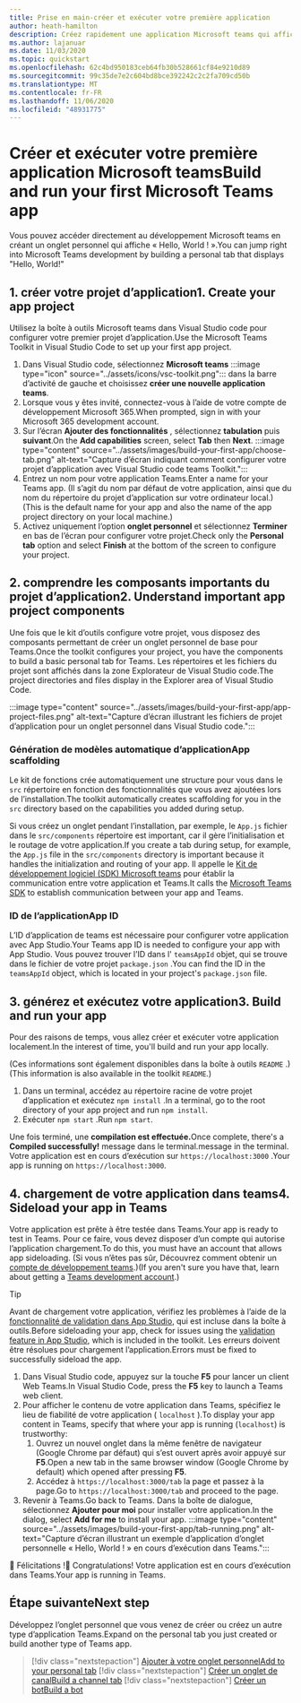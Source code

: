 ```yaml
---
title: Prise en main-créer et exécuter votre première application
author: heath-hamilton
description: Créez rapidement une application Microsoft teams qui affiche un « Hello, World ! ». message à l’aide de Microsoft teams Toolkit.
ms.author: lajanuar
ms.date: 11/03/2020
ms.topic: quickstart
ms.openlocfilehash: 62c4bd950183ceb64fb30b528661cf84e9210d89
ms.sourcegitcommit: 99c35de7e2c604bd8bce392242c2c2fa709cd50b
ms.translationtype: MT
ms.contentlocale: fr-FR
ms.lasthandoff: 11/06/2020
ms.locfileid: "48931775"
---
```

# <a name="build-and-run-your-first-microsoft-teams-app"></a><span data-ttu-id="1d8d5-104">Créer et exécuter votre première application Microsoft teams</span><span class="sxs-lookup"><span data-stu-id="1d8d5-104">Build and run your first Microsoft Teams app</span></span>

<span data-ttu-id="1d8d5-105">Vous pouvez accéder directement au développement Microsoft teams en créant un onglet personnel qui affiche « Hello, World ! ».</span><span class="sxs-lookup"><span data-stu-id="1d8d5-105">You can jump right into Microsoft Teams development by building a personal tab that displays "Hello, World!"</span></span>

## <a name="1-create-your-app-project"></a><span data-ttu-id="1d8d5-106">1. créer votre projet d’application</span><span class="sxs-lookup"><span data-stu-id="1d8d5-106">1. Create your app project</span></span>

<span data-ttu-id="1d8d5-107">Utilisez la boîte à outils Microsoft teams dans Visual Studio code pour configurer votre premier projet d’application.</span><span class="sxs-lookup"><span data-stu-id="1d8d5-107">Use the Microsoft Teams Toolkit in Visual Studio Code to set up your first app project.</span></span>

1. Dans Visual Studio code, sélectionnez **Microsoft teams** :::image type="icon" source="../assets/icons/vsc-toolkit.png"::: dans la barre d’activité de gauche et choisissez **créer une nouvelle application teams**.
1. <span data-ttu-id="1d8d5-109">Lorsque vous y êtes invité, connectez-vous à l’aide de votre compte de développement Microsoft 365.</span><span class="sxs-lookup"><span data-stu-id="1d8d5-109">When prompted, sign in with your Microsoft 365 development account.</span></span>
1. <span data-ttu-id="1d8d5-110">Sur l’écran **Ajouter des fonctionnalités** , sélectionnez **tabulation** puis **suivant**.</span><span class="sxs-lookup"><span data-stu-id="1d8d5-110">On the **Add capabilities** screen, select **Tab** then **Next**.</span></span>
:::image type="content" source="../assets/images/build-your-first-app/choose-tab.png" alt-text="Capture d’écran indiquant comment configurer votre projet d’application avec Visual Studio code teams Toolkit.":::
1. <span data-ttu-id="1d8d5-112">Entrez un nom pour votre application Teams.</span><span class="sxs-lookup"><span data-stu-id="1d8d5-112">Enter a name for your Teams app.</span></span> <span data-ttu-id="1d8d5-113">(Il s’agit du nom par défaut de votre application, ainsi que du nom du répertoire du projet d’application sur votre ordinateur local.)</span><span class="sxs-lookup"><span data-stu-id="1d8d5-113">(This is the default name for your app and also the name of the app project directory on your local machine.)</span></span>
1. <span data-ttu-id="1d8d5-114">Activez uniquement l’option **onglet personnel** et sélectionnez **Terminer** en bas de l’écran pour configurer votre projet.</span><span class="sxs-lookup"><span data-stu-id="1d8d5-114">Check only the **Personal tab** option and select **Finish** at the bottom of the screen to configure your project.</span></span>

## <a name="2-understand-important-app-project-components"></a><span data-ttu-id="1d8d5-115">2. comprendre les composants importants du projet d’application</span><span class="sxs-lookup"><span data-stu-id="1d8d5-115">2. Understand important app project components</span></span>

<span data-ttu-id="1d8d5-116">Une fois que le kit d’outils configure votre projet, vous disposez des composants permettant de créer un onglet personnel de base pour Teams.</span><span class="sxs-lookup"><span data-stu-id="1d8d5-116">Once the toolkit configures your project, you have the components to build a basic personal tab for Teams.</span></span> <span data-ttu-id="1d8d5-117">Les répertoires et les fichiers du projet sont affichés dans la zone Explorateur de Visual Studio code.</span><span class="sxs-lookup"><span data-stu-id="1d8d5-117">The project directories and files display in the Explorer area of Visual Studio Code.</span></span>

:::image type="content" source="../assets/images/build-your-first-app/app-project-files.png" alt-text="Capture d’écran illustrant les fichiers de projet d’application pour un onglet personnel dans Visual Studio code.":::

### <a name="app-scaffolding"></a><span data-ttu-id="1d8d5-119">Génération de modèles automatique d’application</span><span class="sxs-lookup"><span data-stu-id="1d8d5-119">App scaffolding</span></span>

<span data-ttu-id="1d8d5-120">Le kit de fonctions crée automatiquement une structure pour vous dans le `src` répertoire en fonction des fonctionnalités que vous avez ajoutées lors de l’installation.</span><span class="sxs-lookup"><span data-stu-id="1d8d5-120">The toolkit automatically creates scaffolding for you in the `src` directory based on the capabilities you added during setup.</span></span>

<span data-ttu-id="1d8d5-121">Si vous créez un onglet pendant l’installation, par exemple, le `App.js` fichier dans le `src/components` répertoire est important, car il gère l’initialisation et le routage de votre application.</span><span class="sxs-lookup"><span data-stu-id="1d8d5-121">If you create a tab during setup, for example, the `App.js` file in the `src/components` directory is important because it handles the initialization and routing of your app.</span></span> <span data-ttu-id="1d8d5-122">Il appelle le [Kit de développement logiciel (SDK) Microsoft teams](../tabs/how-to/using-teams-client-sdk.md) pour établir la communication entre votre application et Teams.</span><span class="sxs-lookup"><span data-stu-id="1d8d5-122">It calls the [Microsoft Teams SDK](../tabs/how-to/using-teams-client-sdk.md) to establish communication between your app and Teams.</span></span>

### <a name="app-id"></a><span data-ttu-id="1d8d5-123">ID de l’application</span><span class="sxs-lookup"><span data-stu-id="1d8d5-123">App ID</span></span>

<span data-ttu-id="1d8d5-124">L’ID d’application de teams est nécessaire pour configurer votre application avec App Studio.</span><span class="sxs-lookup"><span data-stu-id="1d8d5-124">Your Teams app ID is needed to configure your app with App Studio.</span></span> <span data-ttu-id="1d8d5-125">Vous pouvez trouver l’ID dans l' `teamsAppId` objet, qui se trouve dans le fichier de votre projet `package.json` .</span><span class="sxs-lookup"><span data-stu-id="1d8d5-125">You can find the ID in the `teamsAppId` object, which is located in your project's `package.json` file.</span></span>

## <a name="3-build-and-run-your-app"></a><span data-ttu-id="1d8d5-126">3. générez et exécutez votre application</span><span class="sxs-lookup"><span data-stu-id="1d8d5-126">3. Build and run your app</span></span>

<span data-ttu-id="1d8d5-127">Pour des raisons de temps, vous allez créer et exécuter votre application localement.</span><span class="sxs-lookup"><span data-stu-id="1d8d5-127">In the interest of time, you'll build and run your app locally.</span></span>

<span data-ttu-id="1d8d5-128">(Ces informations sont également disponibles dans la boîte à outils `README` .)</span><span class="sxs-lookup"><span data-stu-id="1d8d5-128">(This information is also available in the toolkit `README`.)</span></span>

1. <span data-ttu-id="1d8d5-129">Dans un terminal, accédez au répertoire racine de votre projet d’application et exécutez `npm install` .</span><span class="sxs-lookup"><span data-stu-id="1d8d5-129">In a terminal, go to the root directory of your app project and run `npm install`.</span></span>
1. <span data-ttu-id="1d8d5-130">Exécuter `npm start` .</span><span class="sxs-lookup"><span data-stu-id="1d8d5-130">Run `npm start`.</span></span>

<span data-ttu-id="1d8d5-131">Une fois terminé, une **compilation est effectuée.**</span><span class="sxs-lookup"><span data-stu-id="1d8d5-131">Once complete, there's a **Compiled successfully!**</span></span> <span data-ttu-id="1d8d5-132">message dans le terminal.</span><span class="sxs-lookup"><span data-stu-id="1d8d5-132">message in the terminal.</span></span> <span data-ttu-id="1d8d5-133">Votre application est en cours d’exécution sur `https://localhost:3000` .</span><span class="sxs-lookup"><span data-stu-id="1d8d5-133">Your app is running on `https://localhost:3000`.</span></span>

## <a name="4-sideload-your-app-in-teams"></a><span data-ttu-id="1d8d5-134">4. chargement de votre application dans teams</span><span class="sxs-lookup"><span data-stu-id="1d8d5-134">4. Sideload your app in Teams</span></span>

<span data-ttu-id="1d8d5-135">Votre application est prête à être testée dans Teams.</span><span class="sxs-lookup"><span data-stu-id="1d8d5-135">Your app is ready to test in Teams.</span></span> <span data-ttu-id="1d8d5-136">Pour ce faire, vous devez disposer d’un compte qui autorise l’application chargement.</span><span class="sxs-lookup"><span data-stu-id="1d8d5-136">To do this, you must have an account that allows app sideloading.</span></span> <span data-ttu-id="1d8d5-137">(Si vous n’êtes pas sûr, Découvrez comment obtenir un [compte de développement teams](../build-your-first-app/build-first-app-overview.md#set-up-your-development-account).)</span><span class="sxs-lookup"><span data-stu-id="1d8d5-137">(If you aren't sure you have that, learn about getting a [Teams development account](../build-your-first-app/build-first-app-overview.md#set-up-your-development-account).)</span></span>

> [!TIP]
> <span data-ttu-id="1d8d5-138">Avant de chargement votre application, vérifiez les problèmes à l’aide de la [fonctionnalité de validation dans App Studio](../concepts/deploy-and-publish/appsource/prepare/submission-checklist.md#teams-app-validation-tool), qui est incluse dans la boîte à outils.</span><span class="sxs-lookup"><span data-stu-id="1d8d5-138">Before sideloading your app, check for issues using the [validation feature in App Studio](../concepts/deploy-and-publish/appsource/prepare/submission-checklist.md#teams-app-validation-tool), which is included in the toolkit.</span></span> <span data-ttu-id="1d8d5-139">Les erreurs doivent être résolues pour chargement l’application.</span><span class="sxs-lookup"><span data-stu-id="1d8d5-139">Errors must be fixed to successfully sideload the app.</span></span>

1. <span data-ttu-id="1d8d5-140">Dans Visual Studio code, appuyez sur la touche **F5** pour lancer un client Web Teams.</span><span class="sxs-lookup"><span data-stu-id="1d8d5-140">In Visual Studio Code, press the **F5** key to launch a Teams web client.</span></span>
1. <span data-ttu-id="1d8d5-141">Pour afficher le contenu de votre application dans Teams, spécifiez le lieu de fiabilité de votre application ( `localhost` ).</span><span class="sxs-lookup"><span data-stu-id="1d8d5-141">To display your app content in Teams, specify that where your app is running (`localhost`) is trustworthy:</span></span>
   1. <span data-ttu-id="1d8d5-142">Ouvrez un nouvel onglet dans la même fenêtre de navigateur (Google Chrome par défaut) qui s’est ouvert après avoir appuyé sur **F5**.</span><span class="sxs-lookup"><span data-stu-id="1d8d5-142">Open a new tab in the same browser window (Google Chrome by default) which opened after pressing **F5**.</span></span>
   1. <span data-ttu-id="1d8d5-143">Accédez à `https://localhost:3000/tab` la page et passez à la page.</span><span class="sxs-lookup"><span data-stu-id="1d8d5-143">Go to `https://localhost:3000/tab` and proceed to the page.</span></span>
1. <span data-ttu-id="1d8d5-144">Revenir à Teams.</span><span class="sxs-lookup"><span data-stu-id="1d8d5-144">Go back to Teams.</span></span> <span data-ttu-id="1d8d5-145">Dans la boîte de dialogue, sélectionnez **Ajouter pour moi** pour installer votre application.</span><span class="sxs-lookup"><span data-stu-id="1d8d5-145">In the dialog, select **Add for me** to install your app.</span></span>
:::image type="content" source="../assets/images/build-your-first-app/tab-running.png" alt-text="Capture d’écran illustrant un exemple d’application d’onglet personnelle « Hello, World ! » en cours d’exécution dans Teams.":::

<span data-ttu-id="1d8d5-147">🎉 Félicitations !</span><span class="sxs-lookup"><span data-stu-id="1d8d5-147">🎉 Congratulations!</span></span> <span data-ttu-id="1d8d5-148">Votre application est en cours d’exécution dans Teams.</span><span class="sxs-lookup"><span data-stu-id="1d8d5-148">Your app is running in Teams.</span></span>

## <a name="next-step"></a><span data-ttu-id="1d8d5-149">Étape suivante</span><span class="sxs-lookup"><span data-stu-id="1d8d5-149">Next step</span></span>

<span data-ttu-id="1d8d5-150">Développez l’onglet personnel que vous venez de créer ou créez un autre type d’application Teams.</span><span class="sxs-lookup"><span data-stu-id="1d8d5-150">Expand on the personal tab you just created or build another type of Teams app.</span></span>

> [!div class="nextstepaction"]
> [<span data-ttu-id="1d8d5-151">Ajouter à votre onglet personnel</span><span class="sxs-lookup"><span data-stu-id="1d8d5-151">Add to your personal tab</span></span>](../build-your-first-app/build-personal-tab.md)
> [!div class="nextstepaction"]
> [<span data-ttu-id="1d8d5-152">Créer un onglet de canal</span><span class="sxs-lookup"><span data-stu-id="1d8d5-152">Build a channel tab</span></span>](../build-your-first-app/build-channel-tab.md)
> [!div class="nextstepaction"]
> [<span data-ttu-id="1d8d5-153">Créer un bot</span><span class="sxs-lookup"><span data-stu-id="1d8d5-153">Build a bot</span></span>](../build-your-first-app/build-bot.md)
